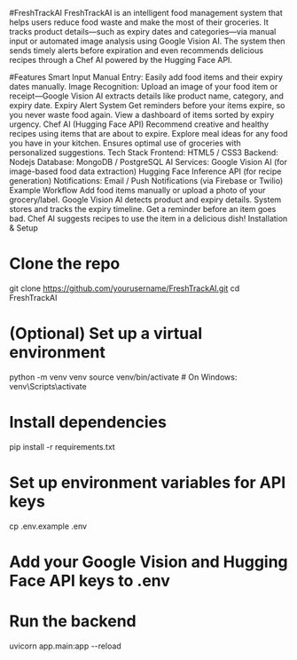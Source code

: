 #FreshTrackAI
FreshTrackAI is an intelligent food management system that helps users reduce food waste and make the most of their groceries. It tracks product details—such as expiry dates and categories—via manual input or automated image analysis using Google Vision AI. The system then sends timely alerts before expiration and even recommends delicious recipes through a Chef AI powered by the Hugging Face API.

#Features
Smart Input
Manual Entry: Easily add food items and their expiry dates manually.
Image Recognition: Upload an image of your food item or receipt—Google Vision AI extracts details like product name, category, and expiry date.
Expiry Alert System
Get reminders before your items expire, so you never waste food again.
View a dashboard of items sorted by expiry urgency.
Chef AI (Hugging Face API)
Recommend creative and healthy recipes using items that are about to expire.
Explore meal ideas for any food you have in your kitchen.
Ensures optimal use of groceries with personalized suggestions.
Tech Stack
Frontend: HTML5 / CSS3
Backend: Nodejs
Database: MongoDB / PostgreSQL
AI Services:
Google Vision AI (for image-based food data extraction)
Hugging Face Inference API (for recipe generation)
Notifications: Email / Push Notifications (via Firebase or Twilio)
Example Workflow
Add food items manually or upload a photo of your grocery/label.
Google Vision AI detects product and expiry details.
System stores and tracks the expiry timeline.
Get a reminder before an item goes bad.
Chef AI suggests recipes to use the item in a delicious dish!
Installation & Setup
# Clone the repo
git clone https://github.com/yourusername/FreshTrackAI.git
cd FreshTrackAI

# (Optional) Set up a virtual environment
python -m venv venv
source venv/bin/activate  # On Windows: venv\Scripts\activate

# Install dependencies
pip install -r requirements.txt

# Set up environment variables for API keys
cp .env.example .env
# Add your Google Vision and Hugging Face API keys to .env

# Run the backend
uvicorn app.main:app --reload

